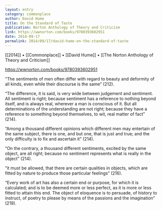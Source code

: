 ```yaml
---
layout: entry
category: commonplace
author: David Hume
title: On the Standard of Taste
publication: Norton Anthology of Theory and Criticism
link: https://wwnorton.com/books/9780393602951
date: 2014-09-17
permalink: 2014/09/17/david-hume-on-the-standard-of-taste
---
```


[[2014]] • [[Commonplace]] • [[David Hume]] • [[The Norton Anthology of Theory and Criticism]]

https://wwnorton.com/books/9780393602951

"The sentiments of men often differ with regard to beauty and deformity of all kinds, even while their discourse is the same” (212). 

“The difference, it is said, is very wide between judgement and sentiment. All sentiment is right; because sentiment has a reference to nothing beyond itself, and is always real, wherever a man is conscious of it. But all determinations of the understanding are not right; because they have a reference to something beyond themselves, to wit, real matter of fact” (214).

“Among a thousand different opinions which different men may entertain of the same subject, there is one, and but one, that is just and true; and the only difficulty is to fix and ascertain it” (214).

“On the contrary, a thousand different sentiments, excited by the same object, are all right; because no sentiment represents what is really in the object” (214).

“it must be allowed, that there are certain qualities in objects, which are fitted by nature to produce those particular feelings” (216).

“Every work of art has also a certain end or purpose, for which it is calculated; and is to be deemed more or less perfect, as it is more or less fitted to attain this end. The object of eloquence is to persuade, of history to instruct, of poetry to please by means of the passions and the imagination” (219).

